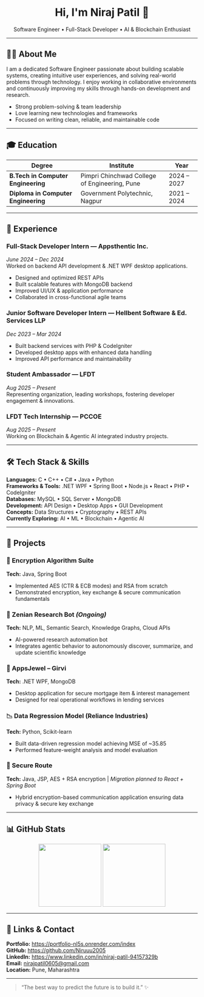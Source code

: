 <h1 align="center">Hi, I'm <b>Niraj Patil</b> 👋</h1>
<p align="center">
Software Engineer • Full-Stack Developer • AI & Blockchain Enthusiast  
</p>

---

## 🧑‍💻 About Me
I am a dedicated Software Engineer passionate about building scalable systems, creating intuitive user experiences, and solving real-world problems through technology. I enjoy working in collaborative environments and continuously improving my skills through hands-on development and research.

- Strong problem-solving & team leadership
- Love learning new technologies and frameworks
- Focused on writing clean, reliable, and maintainable code

---

## 🎓 Education
| Degree | Institute | Year |
|-------|-----------|------|
| **B.Tech in Computer Engineering** | Pimpri Chinchwad College of Engineering, Pune | 2024 – 2027 |
| **Diploma in Computer Engineering** | Government Polytechnic, Nagpur | 2021 – 2024 |

---

## 💼 Experience

### **Full-Stack Developer Intern — Appsthentic Inc.**  
*June 2024 – Dec 2024*  
Worked on backend API development & .NET WPF desktop applications.
- Designed and optimized REST APIs
- Built scalable features with MongoDB backend
- Improved UI/UX & application performance
- Collaborated in cross-functional agile teams

### **Junior Software Developer Intern — Hellbent Software & Ed. Services LLP**  
*Dec 2023 – Mar 2024*  
- Built backend services with PHP & CodeIgniter  
- Developed desktop apps with enhanced data handling  
- Improved API performance and maintainability  

### **Student Ambassador — LFDT**  
*Aug 2025 – Present*  
Representing organization, leading workshops, fostering developer engagement & innovations.

### **LFDT Tech Internship — PCCOE**  
*Aug 2025 – Present*  
Working on Blockchain & Agentic AI integrated industry projects.

---

## 🛠️ Tech Stack & Skills

**Languages:** C • C++ • C# • Java • Python  
**Frameworks & Tools:** .NET WPF • Spring Boot • Node.js • React • PHP • CodeIgniter  
**Databases:** MySQL • SQL Server • MongoDB  
**Development:** API Design • Desktop Apps • GUI Development  
**Concepts:** Data Structures • Cryptography • REST APIs  
**Currently Exploring:** AI • ML • Blockchain • Agentic AI  

---

## 🚀 Projects

### 🔐 Encryption Algorithm Suite  
**Tech:** Java, Spring Boot  
- Implemented AES (CTR & ECB modes) and RSA from scratch  
- Demonstrated encryption, key exchange & secure communication fundamentals  

### 🤖 Zenian Research Bot *(Ongoing)*  
**Tech:** NLP, ML, Semantic Search, Knowledge Graphs, Cloud APIs  
- AI-powered research automation bot
- Integrates agentic behavior to autonomously discover, summarize, and update scientific knowledge

### 💎 AppsJewel – Girvi  
**Tech:** .NET WPF, MongoDB  
- Desktop application for secure mortgage item & interest management  
- Designed for real operational workflows in lending services

### 📉 Data Regression Model (Reliance Industries)  
**Tech:** Python, Scikit-learn  
- Built data-driven regression model achieving MSE of ~35.85  
- Performed feature-weight analysis and model evaluation

### 🔐 Secure Route  
**Tech:** Java, JSP, AES + RSA encryption | *Migration planned to React + Spring Boot*  
- Hybrid encryption-based communication application ensuring data privacy & secure key exchange

---

## 📊 GitHub Stats
<p align="center">
  <img src="https://github-readme-stats.vercel.app/api?username=Niruuu2005&show_icons=true&theme=radical" height="165" />
  <img src="https://github-readme-stats.vercel.app/api/top-langs/?username=Niruuu2005&layout=compact&theme=radical" height="165" />
</p>

---

## 🔗 Links & Contact
**Portfolio:** https://portfolio-nl5s.onrender.com/index  
**GitHub:** https://github.com/Niruuu2005  
**LinkedIn:** https://www.linkedin.com/in/niraj-patil-94157329b  
**Email:** nirajpatil0605@gmail.com  
**Location:** Pune, Maharashtra  

---

> “The best way to predict the future is to build it.” ✨
